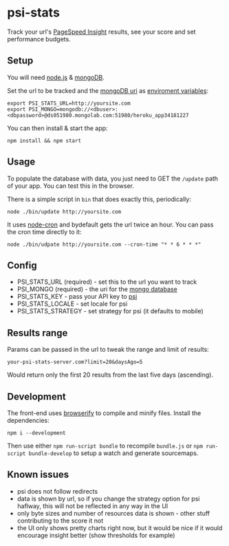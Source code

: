 # psi-stats

Track your url's [PageSpeed Insight](https://developers.google.com/speed/pagespeed/insights/) results, see your score and set performance budgets.

## Setup

You will need [node.js](http://nodejs.org/) & [mongoDB](http://www.mongodb.org/).

Set the url to be tracked and the [mongoDB uri](http://mongoosejs.com/docs/connections.html) as [enviroment variables](#config):

```
export PSI_STATS_URL=http://yoursite.com
export PSI_MONGO=mongodb://<dbuser>:<dbpassword>@ds051980.mongolab.com:51980/heroku_app34181227
```

You can then install & start the app:

```
npm install && npm start
```

## Usage

To populate the database with data, you just need to GET the `/update` path of your app. You can test this in the browser.

There is a simple script in `bin` that does exactly this, periodically:

```
node ./bin/update http://yoursite.com
```

It uses [node-cron](https://github.com/ncb000gt/node-cron) and bydefault gets the url twice an hour. You can pass the cron time directly to it:

```
node ./bin/udpate http://yoursite.com --cron-time "* * 6 * * *"
```

## Config

- PSI_STATS_URL (required) - set this to the url you want to track
- PSI_MONGO (required) - the uri for the [mongo database](http://mongoosejs.com/docs/connections.html)
- PSI_STATS_KEY - pass your API key to [psi](https://github.com/addyosmani/psi/)
- PSI_STATS_LOCALE - set locale for psi
- PSI_STATS_STRATEGY - set strategy for psi (it defaults to mobile)

## Results range

Params can be passed in the url to tweak the range and limit of results:

```
your-psi-stats-server.com?limit=20&daysAgo=5
```

Would return only the first 20 results from the last five days (ascending).

## Development

The front-end uses [browserify](http://browserify.org/) to compile and minify files. Install the dependencies:

```
npm i --development
```

Then use either `npm run-script bundle` to recompile `bundle.js` or `npm run-script bundle-develop` to setup a watch and generate sourcemaps.


## Known issues

- psi does not follow redirects
- data is shown by url, so if you change the strategy option for psi haflway, this will not be reflected in any way in the UI
- only byte sizes and number of resources data is shown - other stuff contributing to the score it not
- the UI only shows pretty charts right now, but it would be nice if it would encourage insight better (show thresholds for example)
